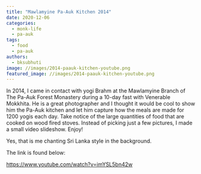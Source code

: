 ```yaml
---
title: "Mawlamyine Pa-Auk Kitchen 2014"
date: 2020-12-06
categories: 
  - monk-life
  - pa-auk
tags: 
  - food
  - pa-auk
authors: 
  - bksubhuti
image: //images/2014-paauk-kitchen-youtube.png
featured_image: //images/2014-paauk-kitchen-youtube.png
---
```


In 2014, I came in contact with yogi Brahm at the Mawlamyine Branch of The Pa-Auk Forest Monastery during a 10-day fast with Venerable Mokkhita. He is a great photographer and I thought it would be cool to show him the Pa-Auk kitchen and let him capture how the meals are made for 1200 yogis each day. Take notice of the large quantities of food that are cooked on wood fired stoves. Instead of picking just a few pictures, I made a small video slideshow. Enjoy!

Yes, that is me chanting Sri Lanka style in the background.

The link is found below:

https://www.youtube.com/watch?v=imYSL5bn42w